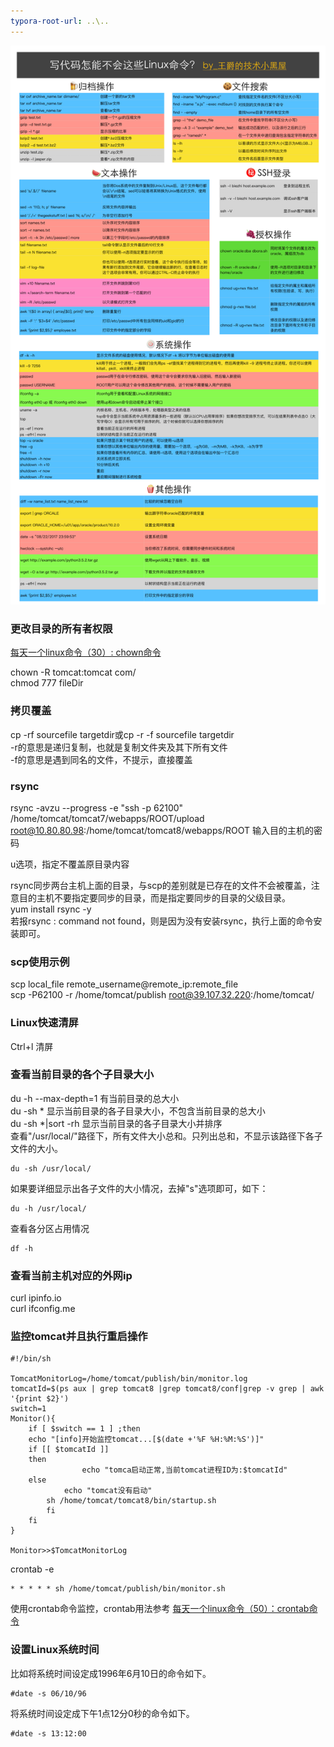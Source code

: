 ```yaml
---
typora-root-url: ..\..
---
```


![写代码怎能不会这些Linux命令](/images/linux/command/写代码怎能不会这些Linux命令.png)

### 更改目录的所有者权限
[每天一个linux命令（30）: chown命令](http://www.cnblogs.com/peida/archive/2012/12/04/2800684.html)

chown -R tomcat:tomcat com/  
chmod 777 fileDir

### 拷贝覆盖
cp -rf sourcefile targetdir或cp -r -f sourcefile targetdir  
-r的意思是递归复制，也就是复制文件夹及其下所有文件  
-f的意思是遇到同名的文件，不提示，直接覆盖  

### rsync
rsync -avzu --progress -e "ssh -p 62100" /home/tomcat/tomcat7/webapps/ROOT/upload   root@10.80.80.98:/home/tomcat/tomcat8/webapps/ROOT
输入目的主机的密码  

u选项，指定不覆盖原目录内容

rsync同步两台主机上面的目录，与scp的差别就是已存在的文件不会被覆盖，注意目的主机不要指定要同步的目录，而是指定要同步的目录的父级目录。  
yum install rsync -y  
若报rsync : command not found，则是因为没有安装rsync，执行上面的命令安装即可。  
### scp使用示例
scp local_file remote_username@remote_ip:remote_file  
scp -P62100 -r /home/tomcat/publish root@39.107.32.220:/home/tomcat/  
### Linux快速清屏
Ctrl+l 清屏
### 查看当前目录的各个子目录大小
du -h --max-depth=1  有当前目录的总大小  
du -sh *  显示当前目录的各子目录大小，不包含当前目录的总大小  
du -sh *|sort -rh  显示当前目录的各子目录大小并排序  
查看"/usr/local/"路径下，所有文件大小总和。只列出总和，不显示该路径下各子文件的大小。
```
du -sh /usr/local/
```
如果要详细显示出各子文件的大小情况，去掉"s"选项即可，如下：
```
du -h /usr/local/
```
查看各分区占用情况
```
df -h
```
### 查看当前主机对应的外网ip
curl ipinfo.io  
curl ifconfig.me  

### 监控tomcat并且执行重启操作
```shell
#!/bin/sh

TomcatMonitorLog=/home/tomcat/publish/bin/monitor.log
tomcatId=$(ps aux | grep tomcat8 |grep tomcat8/conf|grep -v grep | awk '{print $2}')
switch=1
Monitor(){
    if [ $switch == 1 ] ;then
	echo "[info]开始监控tomcat...[$(date +'%F %H:%M:%S')]"  
	if [[ $tomcatId ]]
	then  
                echo "tomca启动正常,当前tomcat进程ID为:$tomcatId" 
	else  
            echo "tomcat没有启动"  
	    sh /home/tomcat/tomcat8/bin/startup.sh
        fi  
    fi
}

Monitor>>$TomcatMonitorLog 

```
crontab -e
```
* * * * * sh /home/tomcat/publish/bin/monitor.sh
```

使用crontab命令监控，crontab用法参考
[每天一个linux命令（50）：crontab命令](https://www.cnblogs.com/peida/archive/2013/01/08/2850483.html)

### 设置Linux系统时间
比如将系统时间设定成1996年6月10日的命令如下。
```
#date -s 06/10/96
```
将系统时间设定成下午1点12分0秒的命令如下。
```
#date -s 13:12:00
```